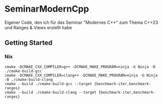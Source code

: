 # SeminarModernCpp

Eigener Code, den ich für das Seminar "Modernes C++" zum Thema C++23 und Ranges &amp; Views erstellt habe

## Getting Started

### Nix

```shell
cmake -DCMAKE_CXX_COMPILER=g++ -DCMAKE_MAKE_PROGRAM=ninja -G Ninja -B ./cmake-build-gcc
cmake -DCMAKE_CXX_COMPILER=clang++ -DCMAKE_MAKE_PROGRAM=ninja -G Ninja -B ./cmake-build-clang
cmake --build ./cmake-build-gcc --target {benchmark-iter,benchmark-ranges}
cmake --build ./cmake-build-clang --target {benchmark-iter,benchmark-ranges}
```
